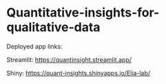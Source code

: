 # Quantitative-insights-for-qualitative-data

Deployed app links:

Streamlit: https://quantinsight.streamlit.app/

Shiny: https://quant-insights.shinyapps.io/Elia-lab/

